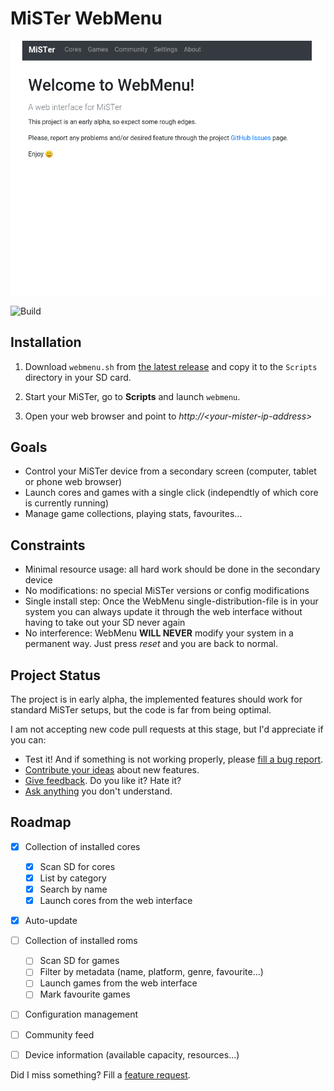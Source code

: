 <p align="center">
  <h1>MiSTer WebMenu</h1>
  <img alt="Screenshot" src="/assets/capture.gif"/>
</p>

![Build](https://github.com/nilp0inter/MiSTer_WebMenu/workflows/Build/badge.svg)

## Installation

1. Download `webmenu.sh` from [the latest release](https://github.com/nilp0inter/MiSTer_WebMenu/releases/latest) and copy it to the `Scripts` directory in your SD card.

2. Start your MiSTer, go to **Scripts** and launch `webmenu`.

3. Open your web browser and point to *http://\<your-mister-ip-address\>*



## Goals
  - Control your MiSTer device from a secondary screen (computer, tablet or phone web browser)
  - Launch cores and games with a single click (independtly of which core is currently running)
  - Manage game collections, playing stats, favourites... 

## Constraints
  - Minimal resource usage: all hard work should be done in the secondary device
  - No modifications: no special MiSTer versions or config modifications
  - Single install step: Once the WebMenu single-distribution-file is in your system you can always update it through the web interface without having to take out your SD never again
  - No interference: WebMenu **WILL NEVER** modify your system in a permanent way.  Just press *reset* and you are back to normal.

## Project Status

The project is in early alpha, the implemented features should work for standard MiSTer setups, but the code is far from being optimal.

I am not accepting new code pull requests at this stage, but I'd appreciate if you can:

- Test it!  And if something is not working properly, please [fill a bug report](https://github.com/nilp0inter/MiSTer_WebMenu/issues/new?assignees=nilp0inter&labels=bug&template=bug_report.md&title=).
- [Contribute your ideas](https://github.com/nilp0inter/MiSTer_WebMenu/issues/new?assignees=nilp0inter&labels=enhancement&template=feature_request.md&title=) about new features.
- [Give feedback](https://github.com/nilp0inter/MiSTer_WebMenu/issues/new?assignees=nilp0inter&labels=user+feedback&template=user-feedback.md&title=). Do you like it? Hate it?
- [Ask anything](https://github.com/nilp0inter/MiSTer_WebMenu/issues/new?assignees=nilp0inter&labels=question&template=question.md&title=%3CShort+question+here%3E%3F) you don't understand.

## Roadmap

- [x] Collection of installed cores
  - [x] Scan SD for cores
  - [x] List by category
  - [x] Search by name
  - [x] Launch cores from the web interface
- [x] Auto-update
- [ ] Collection of installed roms
  - [ ] Scan SD for games
  - [ ] Filter by metadata (name, platform, genre, favourite...)
  - [ ] Launch games from the web interface
  - [ ] Mark favourite games
- [ ] Configuration management
- [ ] Community feed
- [ ] Device information (available capacity, resources...)


Did I miss something? Fill a [feature request](https://github.com/nilp0inter/MiSTer_WebMenu/issues/new?assignees=nilp0inter&labels=enhancement&template=feature_request.md&title=).

